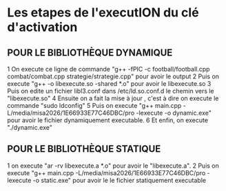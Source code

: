 # Les etapes de l'executION du clé d'activation
 
## POUR LE BIBLIOTHÈQUE DYNAMIQUE
1 On execute ce ligne de commande "g++ -fPIC -c football/football.cpp combat/combat.cpp strategie/strategie.cpp" pour avoir le output
2 Puis on execute "g++ -o libexecute.so -shared *.o" pour avoir le libexecute.so 
3 Puis on edite un fichier libl3.conf dans /etc/ld.so.conf.d le chemin vers le "libexecute.so"
4 Ensuite on a fait la mise à jour , c'est à dire on execute le commande "sudo ldconfig"
5 Puis on execute "g++ main.cpp -L/media/misa2026/1E66933E77C46DBC/pro -lexecute -o dynamic.exe" pour avoir le fichier dynamiquement executable.
6 Et enfin, on execute "./dynamic.exe"

## POUR LE BIBLIOTHÈQUE STATIQUE
1 on execute "ar -rv libexecute.a *.o"  pour avoir le "libexecute.a".
2 Puis on execute "g++ main.cpp -L/media/misa2026/1E66933E77C46DBC/pro -lexecute -o static.exe" pour avoir le le fichier statiquement executable
